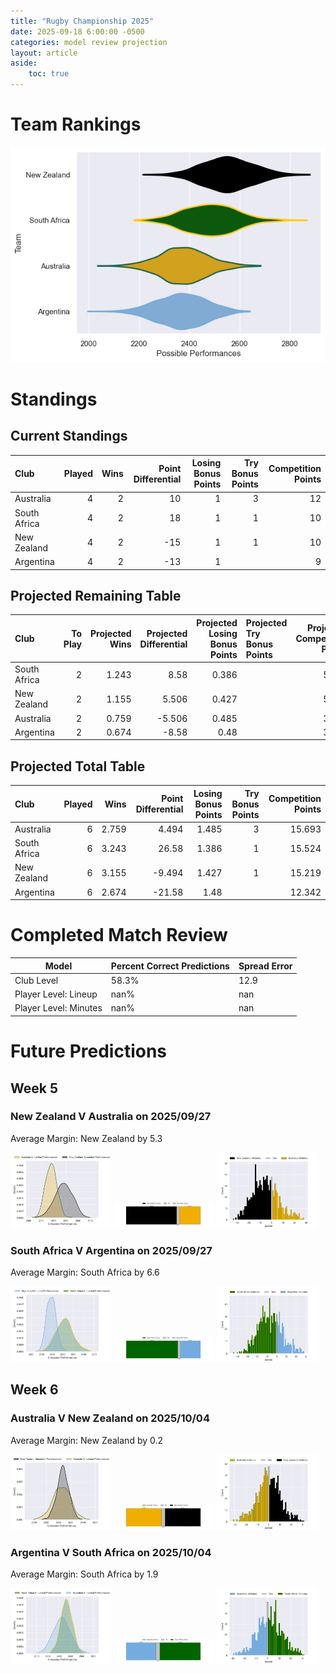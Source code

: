 ```yaml
---  
title: "Rugby Championship 2025"  
date: 2025-09-18 6:00:00 -0500  
categories: model review projection  
layout: article  
aside:  
    toc: true  
---
```

# Team Rankings


![Club Rankings](plots/rankings_Rugby_Championship_2025.png)
# Standings

## Current Standings


| Club         |   Played |   Wins |   Point Differential |   Losing Bonus Points |   Try Bonus Points |   Competition Points |
|:-------------|---------:|-------:|---------------------:|----------------------:|-------------------:|---------------------:|
| Australia    |        4 |      2 |                   10 |                     1 |                  3 |                   12 |
| South Africa |        4 |      2 |                   18 |                     1 |                  1 |                   10 |
| New Zealand  |        4 |      2 |                  -15 |                     1 |                  1 |                   10 |
| Argentina    |        4 |      2 |                  -13 |                     1 |                    |                    9 |



## Projected Remaining Table


| Club         |   To Play |   Projected Wins |   Projected Differential |   Projected Losing Bonus Points | Projected Try Bonus Points   |   Projected Competition Points |
|:-------------|----------:|-----------------:|-------------------------:|--------------------------------:|:-----------------------------|-------------------------------:|
| South Africa |         2 |            1.243 |                    8.58  |                           0.386 |                              |                          5.524 |
| New Zealand  |         2 |            1.155 |                    5.506 |                           0.427 |                              |                          5.219 |
| Australia    |         2 |            0.759 |                   -5.506 |                           0.485 |                              |                          3.693 |
| Argentina    |         2 |            0.674 |                   -8.58  |                           0.48  |                              |                          3.342 |



## Projected Total Table


| Club         |   Played |   Wins |   Point Differential |   Losing Bonus Points |   Try Bonus Points |   Competition Points |
|:-------------|---------:|-------:|---------------------:|----------------------:|-------------------:|---------------------:|
| Australia    |        6 |  2.759 |                4.494 |                 1.485 |                  3 |               15.693 |
| South Africa |        6 |  3.243 |               26.58  |                 1.386 |                  1 |               15.524 |
| New Zealand  |        6 |  3.155 |               -9.494 |                 1.427 |                  1 |               15.219 |
| Argentina    |        6 |  2.674 |              -21.58  |                 1.48  |                    |               12.342 |



# Completed Match Review


| Model | Percent Correct Predictions | Spread Error |
| ------ | ------ | ------ |
| Club Level | 58.3% | 12.9 |
| Player Level: Lineup | nan% | nan |
| Player Level: Minutes | nan% | nan |


# Future Predictions

## Week 5

### New Zealand V Australia on 2025/09/27


Average Margin: New Zealand by 5.3

<p float="left">
<img src="plots\2025-09-27-NewZealand_V_Australia_performances.png" width="32%" />
<img src="plots\2025-09-27-NewZealand_V_Australia_resultbar.png" width="32%" />
<img src="plots\2025-09-27-NewZealand_V_Australia_spreads.png" width="32%" />
</p>

### South Africa V Argentina on 2025/09/27


Average Margin: South Africa by 6.6

<p float="left">
<img src="plots\2025-09-27-SouthAfrica_V_Argentina_performances.png" width="32%" />
<img src="plots\2025-09-27-SouthAfrica_V_Argentina_resultbar.png" width="32%" />
<img src="plots\2025-09-27-SouthAfrica_V_Argentina_spreads.png" width="32%" />
</p>

## Week 6

### Australia V New Zealand on 2025/10/04


Average Margin: New Zealand by 0.2

<p float="left">
<img src="plots\2025-10-04-Australia_V_NewZealand_performances.png" width="32%" />
<img src="plots\2025-10-04-Australia_V_NewZealand_resultbar.png" width="32%" />
<img src="plots\2025-10-04-Australia_V_NewZealand_spreads.png" width="32%" />
</p>

### Argentina V South Africa on 2025/10/04


Average Margin: South Africa by 1.9

<p float="left">
<img src="plots\2025-10-04-Argentina_V_SouthAfrica_performances.png" width="32%" />
<img src="plots\2025-10-04-Argentina_V_SouthAfrica_resultbar.png" width="32%" />
<img src="plots\2025-10-04-Argentina_V_SouthAfrica_spreads.png" width="32%" />
</p>
